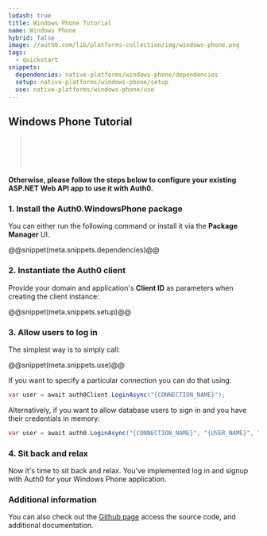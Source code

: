 ```yaml
---
lodash: true
title: Windows Phone Tutorial
name: Windows Phone
hybrid: false
image: //auth0.com/lib/platforms-collection/img/windows-phone.png
tags:
  - quickstart
snippets:
  dependencies: native-platforms/windows-phone/dependencies
  setup: native-platforms/windows-phone/setup
  use: native-platforms/windows-phone/use
---
```


## Windows Phone Tutorial

<div class="package" style="text-align: center;">
  <blockquote>
    <a href="/Auth0.WindowsPhone/master/create-package?path=examples/WindowsPhoneSilverlight&amp;type=none@@account.clientParam@@" class="btn btn-lg btn-success btn-package" style="text-transform: uppercase; color: white">
      <span style="display: block">Download a Seed project</span>
      <% if (account.userName) { %>
        <span class="smaller" style="display:block; font-size: 11px">with your Auth0 API Keys already set and configured</span>
      <% } %>
    </a>
  </blockquote>
</div>

**Otherwise, please follow the steps below to configure your existing ASP.NET Web API app to use it with Auth0.**

### 1. Install the Auth0.WindowsPhone package

You can either run the following command or install it via the **Package Manager** UI.

@@snippet(meta.snippets.dependencies)@@

### 2. Instantiate the Auth0 client
Provide your domain and application's **Client ID** as parameters when creating the client instance:

@@snippet(meta.snippets.setup)@@

### 3. Allow users to log in

The simplest way is to simply call:

@@snippet(meta.snippets.use)@@

If you want to specify a particular connection you can do that using:
```cs
var user = await auth0Client.LoginAsync("{CONNECTION_NAME}");
```

Alternatively, if you want to allow database users to sign in and you have their credentials in memory:
```cs
var user = await auth0.LoginAsync("{CONNECTION_NAME}", "{USER_NAME}", "{PASSWORD}");
```

### 4. Sit back and relax

Now it's time to sit back and relax. You've implemented log in and signup with Auth0 for your Windows Phone application.

### Additional information
You can also check out the [Github page](https://github.com/auth0/auth0.windowsphone) access the source code, and additional documentation.
